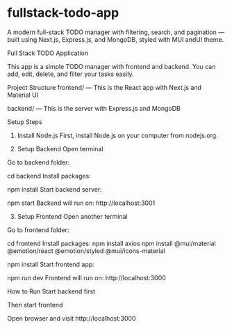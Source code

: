 # fullstack-todo-app
A modern full-stack TODO manager with filtering, search, and pagination — built using Next.js, Express.js, and MongoDB, styled with MUI andUI theme.

Full Stack TODO Application

This app is a simple TODO manager with frontend and backend.
You can add, edit, delete, and filter your tasks easily.

Project Structure
frontend/ — This is the React app with Next.js and Material UI

backend/ — This is the server with Express.js and MongoDB

Setup Steps
1. Install Node.js
First, install Node.js on your computer from nodejs.org.

2. Setup Backend
Open terminal

Go to backend folder:

cd backend
Install packages:

npm install
Start backend server:

npm start
Backend will run on: http://localhost:3001

3. Setup Frontend
Open another terminal

Go to frontend folder:

cd frontend
Install packages:
npm install axios
npm install @mui/material @emotion/react @emotion/styled @mui/icons-material


npm install
Start frontend app:

npm run dev
Frontend will run on: http://localhost:3000

How to Run
Start backend first

Then start frontend

Open browser and visit http://localhost:3000



